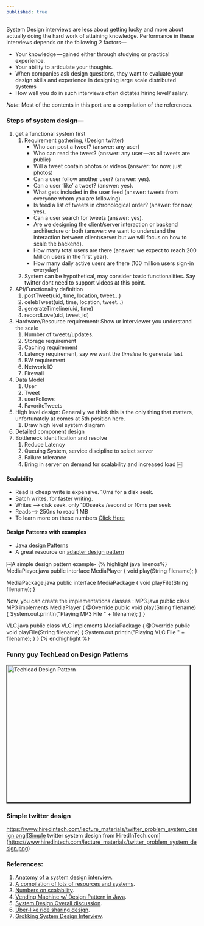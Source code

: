 ```yaml
---
published: true
---
```

System Design interviews are less about getting lucky and more about actually doing the hard work of attaining knowledge. Performance in these interviews depends on the following 2 factors—
- Your knowledge — gained either through studying or practical experience.
- Your ability to articulate your thoughts.
- When companies ask design questions, they want to evaluate your design skills and experience in designing large scale distributed systems
- How well you do in such interviews often dictates hiring level/ salary.

_Note_: Most of the contents in this port are a compilation of the references.



### Steps of system design—
1. get a functional system first
    1. Requirement gathering, (Design twitter)
        * Who can post a tweet? (answer: any user)
        * Who can read the tweet? (answer: any user — as all tweets are public)
        * Will a tweet contain photos or videos (answer: for now, just photos)
        * Can a user follow another user? (answer: yes).
        * Can a user ‘like’ a tweet? (answer: yes).
        * What gets included in the user feed (answer: tweets from everyone whom you are following).
        * Is feed a list of tweets in chronological order? (answer: for now, yes).
        * Can a user search for tweets (answer: yes).
        * Are we designing the client/server interaction or backend architecture or both (answer: we want to understand the interaction between client/server but we will focus on how to scale the backend).
        * How many total users are there (answer: we expect to reach 200 Million users in the first year).
        * How many daily active users are there (100 million users sign-in everyday)
    2. System can be hypothetical, may consider basic functionalities. Say twitter dont need to support videos at this point.
2. API/Functionality definition
    1. postTweet(uid, time, location, tweet...)
    1. celebTweet(uid, time, location, tweet...)
    2. generateTimeline(uid, time)
    3. recordLove(uid, tweet_id)
3. Hardware/Resource requirement: Show ur interviewer you understand the scale
    1. Number of tweets/updates.
    2. Storage requirement
    3. Caching requirement
    4. Latency requirement, say we want the _timeline_ to generate fast
    5. BW requirement
    6. Network IO
    7. Firewall
4. Data Model
    1. User
    2. Tweet
    3. userFollows
    4. FavoriteTweets
5. High level design: Generally we think this is the only thing that matters, unfortunately at comes at 5th position here.
    1. Draw high level system diagram 
6. Detailed component design
7. Bottleneck identification and resolve
    1. Reduce Latency
    1. Queuing System, service discipline to select server
    1. Failure tolerance
    1. Bring in server on demand for scalability and increased load
￼

#### Scalability

- Read is cheap write is expensive. 10ms for a disk seek. 
- Batch writes, for faster writing.
- Writes --> disk seek. only 100seeks /second or 10ms per seek
- Reads--> 250ns to read 1 MB
- To learn more on these numbers [Click Here](http://highscalability.com/numbers-everyone-should-know)


#### Design Patterns with examples
- [Java design Patterns](http://www.fluffycat.com/Java-Design-Patterns/)
- A great resource on [adapter design pattern](https://medium.com/@ssaurel/implement-the-adapter-design-pattern-in-java-f9adb6a8828f)

￼A simple design pattern example-
{% highlight java linenos%}
MediaPlayer.java
public interface MediaPlayer {
 void play(String filename);
}

MediaPackage.java
public interface MediaPackage {
 void playFile(String filename);
}

Now, you can create the implementations classes :
MP3.java
public class MP3 implements MediaPlayer {
 @Override
 public void play(String filename) {
    System.out.println("Playing MP3 File " + filename);
 }
}

VLC.java
public class VLC implements MediaPackage {
 @Override
 public void playFile(String filename) {
    System.out.println("Playing VLC File " + filename);
 }
}
{% endhighlight %}


### Funny guy TechLead on Design Patterns
<a href="http://www.youtube.com/watch?feature=player_embedded&v=WV2Ed1QTst8
" target="_blank"><img src="http://img.youtube.com/vi/WV2Ed1QTst8/0.jpg" 
alt="Techlead Design Pattern" width="480" height="360" border="2" /></a>

### Simple twitter design
https://www.hiredintech.com/lecture_materials/twitter_problem_system_design.png![Simple twitter system design from HiredInTech.com](https://www.hiredintech.com/lecture_materials/twitter_problem_system_design.png)


### References:
1. [Anatomy of a system design interview](https://hackernoon.com/anatomy-of-a-system-design-interview-4cb57d75a53f).
1. [A compilation of lots of resources and systems](https://github.com/donnemartin/system-design-primer).
1. [Numbers on scalability](http://highscalability.com/numbers-everyone-should-know).
1. [Vending Machine w/ Design Pattern in Java](https://javarevisited.blogspot.com/2016/06/design-vending-machine-in-java.html).
1. [System Design Overall discussion](https://www.interviewbit.com/courses/system-design/). 
1. [Uber-like ride sharing design](https://sakib.ninja/experimenting-uber-like-application-architecture/). 
1. [Grokking System Design Interview](https://www.educative.io/collection/5668639101419520/5649050225344512).
